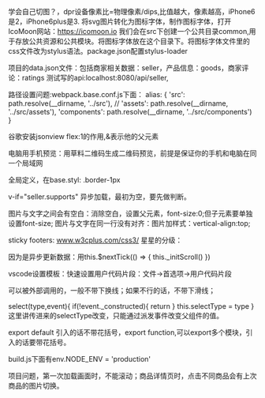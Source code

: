 学会自己切图？，dpr设备像素比=物理像素/dips,比值越大，像素越高，iPhone6是2，iPhone6plus是3.
将svg图片转化为图标字体，制作图标字体，打开IcoMoon网站：https://icomoon.io
我们会在src下创建一个公共目录common,用于存放公共资源和公共模块。将图标字体放在这个目录下。将图标字体文件里的css文件改为stylus语法。package.json配置stylus-loader

项目的data.json文件：包括商家相关数据：seller，产品信息：goods，商家评论：ratings
测试写的api:localhost:8080/api/seller,

路径设置问题:webpack.base.conf.js下面：
 alias: {
      'src': path.resolve(__dirname, '../src'),
      // 'assets': path.resolve(__dirname, '../src/assets'),
      'components': path.resolve(__dirname, '../src/components')
    }

谷歌安装jsonview
flex:1的作用,&表示他的父元素

电脑用手机预览：用草料二维码生成二维码预览，前提是保证你的手机和电脑在同一个局域网


全局定义，在base.styl: .border-1px

 v-if="seller.supports" 异步加载，最初为空，要先做判断。
 
图片与文字之间会有空白：消除空白，设置父元素，font-size:0;但子元素要单独设置font-size;
图片与文字在同一行没有对齐：图片加样式：vertical-align:top;

sticky footers: www.w3cplus.com/css3/
星星的分级：

因为是异步更新数据：用this.$nextTick(() => {
                    this._initScroll()
                })

vscode设置模板：快速设置用户代码片段：文件->首选项->用户代码片段  

可以被外部调用的，一般不带下换线；如果不行的话，不带下滑线；

 select(type,event){
      if(!event._constructed){
        return
      }
      this.selectType = type
    }
这里讲传进来的selectType改变，只能通过派发事件改变父组件的值。

export default 引入的话不带花括号，export function,可以export多个模块，引入的话要带花括号。

build.js下面有env.NODE_ENV = 'production'

项目问题，第一次加载画面时，不能滚动；商品详情页时，点击不同商品会有上次商品的图片切换。